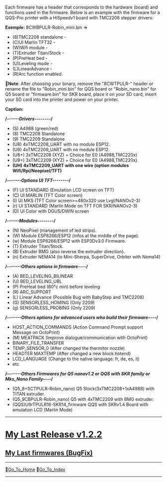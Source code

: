 
Each firmware has a header that corresponds to the hardware (board) and functions used in the firmware.
Below is an example with the firmware for a QQS-Pro printer with a HiSpeedv1 board with TMC2208 stepper drivers:

**Exemple:**
8CWBPULR-Robin_mini.bin 
=> 
  - (8)TMC2208 standalone - 
  - (C)UI Marlin TFT32 - 
  - (W)Wifi module - 
  - (T)Extruder Titan/Stock - 
  - (P)PreHeat bed - 
  - (U)Leveling mode -
  - (L)LinearAdvance - 
  - (R)Arc function enabled.

  **📌Note**: After choosing your binary, remove the "8CWTPULR-" header or rename the file to "Robin_mini.bin" for QQS board or "Robin_nano.bin" for Q5 board or "firmware.bin" for SKR board,
  place it on your SD card, insert your SD card into the printer and power on your printer.

  **Caption:**

  **/*------Drivers--------*/**
  - (S) A4988 (green/red)
  - (8) TMC2208 Standalone
  - (9) TMC2209 Standalone
  - (U8) 4xTMC2208_UART with no module ESP12.
  - (U9) 4xTMC2209_UART with no module ESP12.
  - (U8+) 3xTMC2208 (XYZ) + Choice for E0 (A4988,TMC220x) 
  - (U9+) 3xTMC2209 (XYZ) + Choice for E0 (A4988,TMC220x)
  - **(UH) 4xTMC2209_UART with one wire (option modules Wifi/Rpi/Neopixel/TFT)**

  **/*-------Options UI TFT--------*/**
  - (F) UI STANDARD (Emulation LCD screen on TFT)
  - (C) UI MARLIN (TFT Color screen)
  - (I) UI MKS (TFT Color screen>=480x320 use Lvgl/NANOv2-3)
  - (r) UI STANDARD (Marlin Mode on TFT FOR SKR/NANOv2-3)
  - (D) UI Color with DGUS/DWIN screen

  **/*------Modules--------*/**
  - (N) NeoPixel (management of led strips).
  - (W) Module ESP8266/ESP12 (infos at the middle of the page).
  - (w) Module ESP8266/ESP12 with ESP3Dv3.0 Firmware.
  - (T) Extruder Titan/Stock.
  - (B) Extruder BMG (also reverse the extruder direction).
  - (n) Extruder NEMA14 (to Mini-Sherpa, SuperDrive, Orbiter with Nema14)
  
  **/*-------Others options in firmware----*/**
  - (A) BED_LEVELING_BILINEAR
  - (U) BED_LEVELING_UBL
  - (P) PreHeat bed (60°c min) before leveling
  - (R) ARC_SUPPORT
  - (L) Linear Advance (Possible Bug with BabyStep and TMC2208)
  - (G) SENSORLESS_HOMING (Only 2209)
  - (g) SENSORLESS_PROBING (Only 2209)
  
  **/*-------Others options for advanced users who build their firmware----*/**
  - HOST_ACTION_COMMANDS (Action Command Prompt support Message on OctoPrint) 
  - (M) MEATPACK (Improve dialogue/communication with OctoPrint)
  - BINARY_FILE_TRANSFER
  - TEMP_SENSOR_0 (After changed the thermitor nozzle)
  - HEADTER MAXTEMP (After changed a new block hotend)
  - LCD_LANGUAGE (Change to the native language: fr, de, es, it)
  - etc 
  
  **/*-------Others Firmwares for Q5 nanov1.2 or QQS with SKR family or Mks_Nano Family----*/**
  - (Q5_8+SCTPULR-Robin_nano)   Q5 Stock(3xTMC2208+1xA4988) with TITAN extruder. 
  - (Q5_9CBPULR-Robin_nano)     Q5 with 4xTMC2209 with BMG extruder.
  - (QQS)U9rTPULR16-SKR14_firmware QQS with SKRv1.4 Board with emulation LCD (Marlin Mode)
***
  # [**My Last Release v1.2.2**](https://github.com/Foxies-CSTL/Marlin_2.0.x/releases)
  
  ## [**My Last firmwares (BugFix)**](https://github.com/Foxies-CSTL/Marlin_2.0.x/tree/Firmwares)

***
🚸[Go_To_Home](Home)                                   🚸[Go_To_Index](_Sidebar)
***
